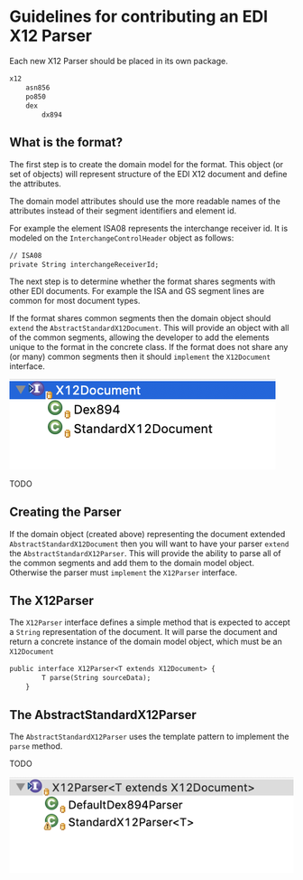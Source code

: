 # Guidelines for contributing an EDI X12 Parser

Each new X12 Parser should be placed in its own package. 

	x12
		asn856
		po850
		dex
			dx894

## What is the format?
The first step is to create the domain model for the format. This object (or set of objects) will represent structure of the EDI X12 document and define the attributes. 

The domain model attributes should use the more readable names of the attributes instead of their segment identifiers and element id. 

For example the element ISA08 represents the interchange receiver id. It is modeled on the `InterchangeControlHeader` object as follows:

	// ISA08
	private String interchangeReceiverId;

The next step is to determine whether the format shares segments with other EDI documents. For example the ISA and GS segment lines are common for most document types.

If the format shares common segments then the domain object should `extend` the `AbstractStandardX12Document`. This will provide an object with all of the common segments, allowing the developer to add the elements unique to the format in the concrete class. If the format does not share any (or many) common segments then it should `implement` the `X12Document` interface. 

![X12Document hierarchy](X12DocHierarchy.png)

TODO

## Creating the Parser
If the domain object (created above) representing the document extended `AbstractStandardX12Document` then you will want to have your parser `extend` the `AbstractStandardX12Parser`. This will provide the ability to parse all of the common segments and add them to the domain model object. Otherwise the parser must `implement` the `X12Parser` interface. 

## The X12Parser
The `X12Parser` interface defines a simple method that is expected to accept a `String` representation of the document. It will parse the document and return a concrete instance of the domain model object, which must be an `X12Document`

	public interface X12Parser<T extends X12Document> {
    		T parse(String sourceData);
    	}

## The AbstractStandardX12Parser
The `AbstractStandardX12Parser` uses the template pattern to implement the `parse` method. 

TODO


![X12Parser hierarchy](X12ParserHierarchy.png)

